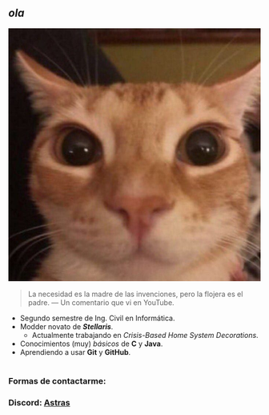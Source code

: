 ## ***ola***

![alt text](https://github.com/Astras8/Astras8/blob/main/gato(waos).png)

> La necesidad es la madre de las invenciones, pero la flojera es el padre. — Un comentario que vi en YouTube.

- Segundo semestre de Ing. Civil en Informática.
- Modder novato de ***Stellaris***.
  - Actualmente trabajando en *Crisis-Based Home System Decorations*.
- Conocimientos (muy) *básicos* de **C** y **Java**.
- Aprendiendo a usar **Git** y **GitHub**.
#
### Formas de contactarme:
### Discord: [Astras](https://discord.com/users/599658784154976306)

<!--
**Astras8/Astras8** is a ✨ _special_ ✨ repository because its `README.md` (this file) appears on your GitHub profile.

Here are some ideas to get you started:

- 🔭 I’m currently working on ...
- 🌱 I’m currently learning ...
- 👯 I’m looking to collaborate on ...
- 🤔 I’m looking for help with ...
- 💬 Ask me about ...
- 📫 How to reach me: ...
- 😄 Pronouns: ...
- ⚡ Fun fact: ...
-->
